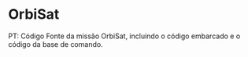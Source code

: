 # OrbiSat
PT: Código Fonte da missão OrbiSat, incluindo o código embarcado e o código da base de comando.

